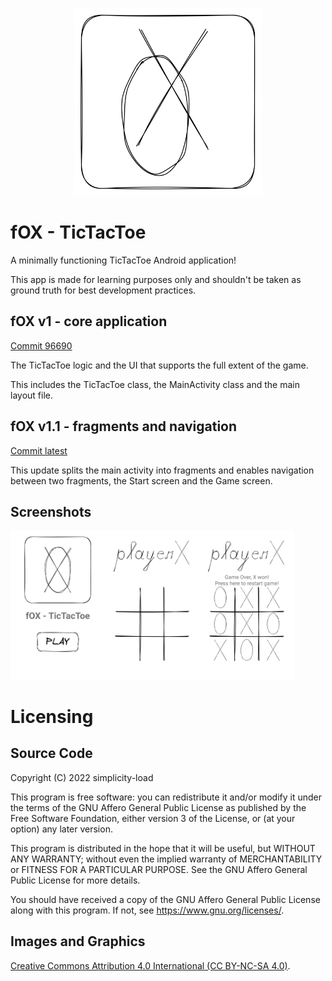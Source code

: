 <p align="center">
    <img width="300" src="./imgs/logo.png" alt="fOX logo"/>
</p>

# fOX - TicTacToe

A minimally functioning TicTacToe Android application!

This app is made for learning purposes only and shouldn't be taken as ground truth for best development practices.

## fOX v1 - core application

[Commit 96690](https://github.com/simplicity-load/fOX/tree/9669077e547074db5b34dfe1ea493071a7eb3fcc)

The TicTacToe logic and the UI that supports the full extent of the game. 

This includes the TicTacToe class, the MainActivity class and the main layout file.

## fOX v1.1 - fragments and navigation

[Commit latest](https://github.com/simplicity-load/fOX)

This update splits the main activity into fragments and enables navigation between two fragments, the Start screen and the Game screen.

## Screenshots

<img src="./imgs/start_screen.png" alt="Start Screen" width="30%"/><img src="./imgs/game_screen.png" alt="Game Screen" width="30%"/><img src="./imgs/gamewon_screen.png" alt="Game Won Screen" width="30%"/>

# Licensing

## Source Code

Copyright (C) 2022 simplicity-load

This program is free software: you can redistribute it and/or modify it under the terms of the GNU Affero General Public License as published by the Free Software Foundation, either version 3 of the License, or (at your option) any later version.

This program is distributed in the hope that it will be useful, but WITHOUT ANY WARRANTY; without even the implied warranty of MERCHANTABILITY or FITNESS FOR A PARTICULAR PURPOSE. See the GNU Affero General Public License for more details.

You should have received a copy of the GNU Affero General Public License along with this program. If not, see https://www.gnu.org/licenses/.

## Images and Graphics

[Creative Commons Attribution 4.0 International (CC BY-NC-SA 4.0)](https://creativecommons.org/licenses/by-nc-sa/4.0/).
